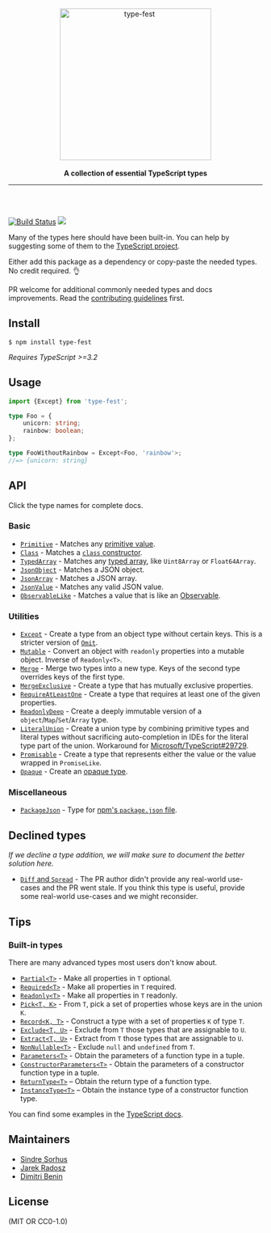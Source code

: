 <div align="center">
	<br>
	<br>
	<img src="media/logo.svg" alt="type-fest" height="300">
	<br>
	<br>
	<b>A collection of essential TypeScript types</b>
	<br>
	<hr>
</div>
<br>
<br>

[![Build Status](https://travis-ci.com/sindresorhus/type-fest.svg?branch=master)](https://travis-ci.com/sindresorhus/type-fest)
[![](https://img.shields.io/badge/unicorn-approved-ff69b4.svg)](https://www.youtube.com/watch?v=9auOCbH5Ns4)
<!-- Commented out until they actually show anything
[![npm dependents](https://badgen.net/npm/dependents/type-fest)](https://www.npmjs.com/package/type-fest?activeTab=dependents) [![npm downloads](https://badgen.net/npm/dt/type-fest)](https://www.npmjs.com/package/type-fest)
-->

Many of the types here should have been built-in. You can help by suggesting some of them to the [TypeScript project](https://github.com/Microsoft/TypeScript/blob/master/CONTRIBUTING.md).

Either add this package as a dependency or copy-paste the needed types. No credit required. 👌

PR welcome for additional commonly needed types and docs improvements. Read the [contributing guidelines](.github/contributing.md) first.


## Install

```
$ npm install type-fest
```

*Requires TypeScript >=3.2*


## Usage

```ts
import {Except} from 'type-fest';

type Foo = {
	unicorn: string;
	rainbow: boolean;
};

type FooWithoutRainbow = Except<Foo, 'rainbow'>;
//=> {unicorn: string}
```


## API

Click the type names for complete docs.

### Basic

- [`Primitive`](source/basic.d.ts) - Matches any [primitive value](https://developer.mozilla.org/en-US/docs/Glossary/Primitive).
- [`Class`](source/basic.d.ts) - Matches a [`class` constructor](https://developer.mozilla.org/en-US/docs/Web/JavaScript/Reference/Classes).
- [`TypedArray`](source/basic.d.ts) - Matches any [typed array](https://developer.mozilla.org/en-US/docs/Web/JavaScript/Reference/Global_Objects/TypedArray), like `Uint8Array` or `Float64Array`.
- [`JsonObject`](source/basic.d.ts) - Matches a JSON object.
- [`JsonArray`](source/basic.d.ts) - Matches a JSON array.
- [`JsonValue`](source/basic.d.ts) - Matches any valid JSON value.
- [`ObservableLike`](source/basic.d.ts) - Matches a value that is like an [Observable](https://github.com/tc39/proposal-observable).

### Utilities

- [`Except`](source/except.d.ts) - Create a type from an object type without certain keys. This is a stricter version of [`Omit`](https://www.typescriptlang.org/docs/handbook/release-notes/typescript-3-5.html#the-omit-helper-type).
- [`Mutable`](source/mutable.d.ts) - Convert an object with `readonly` properties into a mutable object. Inverse of `Readonly<T>`.
- [`Merge`](source/merge.d.ts) - Merge two types into a new type. Keys of the second type overrides keys of the first type.
- [`MergeExclusive`](source/merge-exclusive.d.ts) - Create a type that has mutually exclusive properties.
- [`RequireAtLeastOne`](source/require-at-least-one.d.ts) - Create a type that requires at least one of the given properties.
- [`ReadonlyDeep`](source/readonly-deep.d.ts) - Create a deeply immutable version of a `object`/`Map`/`Set`/`Array` type.
- [`LiteralUnion`](source/literal-union.d.ts) - Create a union type by combining primitive types and literal types without sacrificing auto-completion in IDEs for the literal type part of the union. Workaround for [Microsoft/TypeScript#29729](https://github.com/Microsoft/TypeScript/issues/29729).
- [`Promisable`](source/promisable.d.ts) - Create a type that represents either the value or the value wrapped in `PromiseLike`.
- [`Opaque`](source/opaque.d.ts) - Create an [opaque type](https://codemix.com/opaque-types-in-javascript/).

### Miscellaneous

- [`PackageJson`](source/package-json.d.ts) - Type for [npm's `package.json` file](https://docs.npmjs.com/creating-a-package-json-file).


## Declined types

*If we decline a type addition, we will make sure to document the better solution here.*

- [`Diff` and `Spread`](https://github.com/sindresorhus/type-fest/pull/7) - The PR author didn't provide any real-world use-cases and the PR went stale. If you think this type is useful, provide some real-world use-cases and we might reconsider.


## Tips

### Built-in types

There are many advanced types most users don't know about.

- [`Partial<T>`](https://github.com/Microsoft/TypeScript/blob/2961bc3fc0ea1117d4e53bc8e97fa76119bc33e3/src/lib/es5.d.ts#L1401-L1406) - Make all properties in `T` optional.
- [`Required<T>`](https://github.com/Microsoft/TypeScript/blob/2961bc3fc0ea1117d4e53bc8e97fa76119bc33e3/src/lib/es5.d.ts#L1408-L1413) - Make all properties in `T` required.
- [`Readonly<T>`](https://github.com/Microsoft/TypeScript/blob/2961bc3fc0ea1117d4e53bc8e97fa76119bc33e3/src/lib/es5.d.ts#L1415-L1420) - Make all properties in `T` readonly.
- [`Pick<T, K>`](https://github.com/Microsoft/TypeScript/blob/2961bc3fc0ea1117d4e53bc8e97fa76119bc33e3/src/lib/es5.d.ts#L1422-L1427) - From `T`, pick a set of properties whose keys are in the union `K`.
- [`Record<K, T>`](https://github.com/Microsoft/TypeScript/blob/2961bc3fc0ea1117d4e53bc8e97fa76119bc33e3/src/lib/es5.d.ts#L1429-L1434) - Construct a type with a set of properties `K` of type `T`.
- [`Exclude<T, U>`](https://github.com/Microsoft/TypeScript/blob/2961bc3fc0ea1117d4e53bc8e97fa76119bc33e3/src/lib/es5.d.ts#L1436-L1439) - Exclude from `T` those types that are assignable to `U`.
- [`Extract<T, U>`](https://github.com/Microsoft/TypeScript/blob/2961bc3fc0ea1117d4e53bc8e97fa76119bc33e3/src/lib/es5.d.ts#L1441-L1444) - Extract from `T` those types that are assignable to `U`.
- [`NonNullable<T>`](https://github.com/Microsoft/TypeScript/blob/2961bc3fc0ea1117d4e53bc8e97fa76119bc33e3/src/lib/es5.d.ts#L1446-L1449) - Exclude `null` and `undefined` from `T`.
- [`Parameters<T>`](https://github.com/Microsoft/TypeScript/blob/2961bc3fc0ea1117d4e53bc8e97fa76119bc33e3/src/lib/es5.d.ts#L1451-L1454) - Obtain the parameters of a function type in a tuple.
- [`ConstructorParameters<T>`](https://github.com/Microsoft/TypeScript/blob/2961bc3fc0ea1117d4e53bc8e97fa76119bc33e3/src/lib/es5.d.ts#L1456-L1459) - Obtain the parameters of a constructor function type in a tuple.
- [`ReturnType<T>`](https://github.com/Microsoft/TypeScript/blob/2961bc3fc0ea1117d4e53bc8e97fa76119bc33e3/src/lib/es5.d.ts#L1461-L1464) – Obtain the return type of a function type.
- [`InstanceType<T>`](https://github.com/Microsoft/TypeScript/blob/2961bc3fc0ea1117d4e53bc8e97fa76119bc33e3/src/lib/es5.d.ts#L1466-L1469) – Obtain the instance type of a constructor function type.

You can find some examples in the [TypeScript docs](https://www.typescriptlang.org/docs/handbook/advanced-types.html#predefined-conditional-types).


## Maintainers

- [Sindre Sorhus](https://github.com/sindresorhus)
- [Jarek Radosz](https://github.com/CvX)
- [Dimitri Benin](https://github.com/BendingBender)


## License

(MIT OR CC0-1.0)
